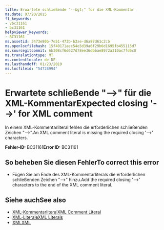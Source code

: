 ```yaml
---
title: Erwartete schließende "--&gt;" für die XML-Kommentar
ms.date: 07/20/2015
f1_keywords:
- vbc31161
- bc31161
helpviewer_keywords:
- BC31161
ms.assetid: 3473e80b-7e51-473b-b3ae-d6a87d61c2cb
ms.openlocfilehash: 15f40171aec54e5d39a6f29b6d1695fb455115d7
ms.sourcegitcommit: 6b308cf6d627d78ee36dbbae8972a310ac7fd6c8
ms.translationtype: MT
ms.contentlocale: de-DE
ms.lasthandoff: 01/23/2019
ms.locfileid: "54728994"
---
```

# <a name="expected-closing---gt-for-xml-comment"></a><span data-ttu-id="56f9b-102">Erwartete schließende "--&gt;" für die XML-Kommentar</span><span class="sxs-lookup"><span data-stu-id="56f9b-102">Expected closing '--&gt;' for XML comment</span></span>
<span data-ttu-id="56f9b-103">In einem XML-Kommentarliteral fehlen die erforderlichen schließenden Zeichen "-->".</span><span class="sxs-lookup"><span data-stu-id="56f9b-103">An XML comment literal is missing the required closing '-->' characters.</span></span>  
  
 <span data-ttu-id="56f9b-104">**Fehler-ID:** BC31161</span><span class="sxs-lookup"><span data-stu-id="56f9b-104">**Error ID:** BC31161</span></span>  
  
## <a name="to-correct-this-error"></a><span data-ttu-id="56f9b-105">So beheben Sie diesen Fehler</span><span class="sxs-lookup"><span data-stu-id="56f9b-105">To correct this error</span></span>  
  
-   <span data-ttu-id="56f9b-106">Fügen Sie am Ende des XML-Kommentarliterals die erforderlichen schließenden Zeichen "-->" hinzu.</span><span class="sxs-lookup"><span data-stu-id="56f9b-106">Add the required closing '-->' characters to the end of the XML comment literal.</span></span>  
  
## <a name="see-also"></a><span data-ttu-id="56f9b-107">Siehe auch</span><span class="sxs-lookup"><span data-stu-id="56f9b-107">See also</span></span>
- [<span data-ttu-id="56f9b-108">XML-Kommentarliteral</span><span class="sxs-lookup"><span data-stu-id="56f9b-108">XML Comment Literal</span></span>](../../visual-basic/language-reference/xml-literals/xml-comment-literal.md)
- [<span data-ttu-id="56f9b-109">XML-Literale</span><span class="sxs-lookup"><span data-stu-id="56f9b-109">XML Literals</span></span>](../../visual-basic/language-reference/xml-literals/index.md)
- [<span data-ttu-id="56f9b-110">XML</span><span class="sxs-lookup"><span data-stu-id="56f9b-110">XML</span></span>](../../visual-basic/programming-guide/language-features/xml/index.md)
